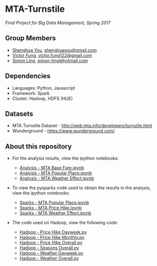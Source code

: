 # MTA-Turnstile
*Final Project for Big Data Management, Spring 2017*

## Group Members
* [Shenghua You](https://github.com/shenghuayou), shenghuayou@gmail.com
* [Victor Fung](https://github.com/VictorFung1), victor.fung122@gmail.com
* [Simon Ling](https://github.com/simonvista), simon-ling@hotmail.com

## Dependencies
* Languages: Python, Javascript
* Framework: Spark
* Cluster: Hadoop, HDFS (HUE)

## Datasets
* MTA Turnstile Dataset - http://web.mta.info/developers/turnstile.html
* Wunderground - https://www.wunderground.com/

## About this repository
* For the analysis results, view the ipython notebooks:
  * [Analysis - MTA Base Fare.ipynb](https://github.com/shenghuayou/MTA-Turnstile/blob/master/Analysis%20-%20MTA%20Price%20Hike.ipynb)
  * [Analysis - MTA Popular Place.ipynb](https://github.com/shenghuayou/MTA-Turnstile/blob/master/Analysis%20-%20MTA%20Popular%20Places.ipynb)
  * [Analysis - MTA Weather Effect.ipynb](https://github.com/shenghuayou/MTA-Turnstile/blob/master/Analysis%20-%20MTA%20Weather%20Effect.ipynb)

* To view the pysparks code used to obtain the results in the analysis, view the ipython notebooks:
  * [Sparks - MTA Popular Place.ipynb](https://github.com/shenghuayou/MTA-Turnstile/blob/master/Sparks%20-%20MTA%20Popular%20Place.ipynb)
  * [Sparks - MTA Price Hike.ipynb](https://github.com/shenghuayou/MTA-Turnstile/blob/master/Sparks%20-%20MTA%20Price%20Hike.ipynb)
  * [Sparks - MTA Weather Effect.ipynb](https://github.com/shenghuayou/MTA-Turnstile/blob/master/Sparks%20-%20MTA%20Weather%20Effect.ipynb)

* The code used on Hadoop, view the following code:
  * [Hadoop - Price Hike Dayweek.py](https://github.com/shenghuayou/MTA-Turnstile/blob/master/Hadoop%20-%20Weather%20Dayweek.py)
  * [Hadoop - Price Hike Monthly.py](https://github.com/shenghuayou/MTA-Turnstile/blob/master/Hadoop%20-%20Price%20Hike%20Monthly.py)
  * [Hadoop - Price Hike Overall.py](https://github.com/shenghuayou/MTA-Turnstile/blob/master/Hadoop%20-%20Price%20Hike%20Overall.py)
  * [Hadoop - Seasons Overall.py](https://github.com/shenghuayou/MTA-Turnstile/blob/master/Hadoop%20-%20Seasons%20Overall.py)
  * [Hadoop - Weather Dayweek.py](https://github.com/shenghuayou/MTA-Turnstile/blob/master/Hadoop%20-%20Weather%20Dayweek.py)
  * [Hadoop - Weather Overall.py](https://github.com/shenghuayou/MTA-Turnstile/blob/master/Hadoop%20-%20Weather%20Overall.py)
